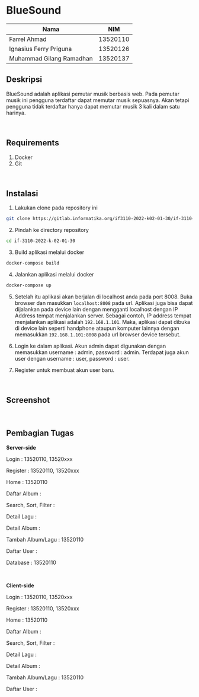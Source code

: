 # BlueSound

|     Nama                  |      NIM       |
|---------------------------|----------------|
|Farrel Ahmad               |    13520110    |
|Ignasius Ferry Priguna     |    13520126    |
|Muhammad Gilang Ramadhan   |    13520137    |

## Deskripsi
BlueSound adalah aplikasi pemutar musik berbasis web. Pada pemutar musik ini pengguna terdaftar dapat memutar musik sepuasnya. Akan tetapi pengguna tidak terdaftar hanya dapat memutar musik 3 kali dalam satu harinya.

<br>

## Requirements
1. Docker
2. Git

<br>

## Instalasi
1. Lakukan clone pada repository ini
```sh
git clone https://gitlab.informatika.org/if3110-2022-k02-01-30/if-3110-2022-k-02-01-30.git
```

2. Pindah ke directory repository
```sh
cd if-3110-2022-k-02-01-30
```

3. Build aplikasi melalui docker
```sh
docker-compose build
```

4. Jalankan aplikasi melalui docker
```sh
docker-compose up
```

5. Setelah itu aplikasi akan berjalan di localhost anda pada port 8008. Buka browser dan masukkan `localhost:8008` pada url. Aplikasi juga bisa dapat dijalankan pada device lain dengan mengganti localhost dengan IP Address tempat menjalankan server. Sebagai contoh, IP address tempat menjalankan aplikasi adalah `192.168.1.101`. Maka, aplikasi dapat dibuka di device lain seperti handphone ataupun komputer lainnya dengan memasukkan `192.168.1.101:8008` pada url browser device tersebut.

6. Login ke dalam aplikasi. Akun admin dapat digunakan dengan memasukkan username : admin, password : admin. Terdapat juga akun user dengan username : user, password : user.

7. Register untuk membuat akun user baru.

<br>

## Screenshot 
<!-- TODO: -->

<br>

## Pembagian Tugas
<!-- TODO: -->
**Server-side**

Login : 13520110, 13520xxx

Register : 13520110, 13520xxx

Home : 13520110

Daftar Album :

Search, Sort, Filter :

Detail Lagu :

Detail Album :

Tambah Album/Lagu : 13520110

Daftar User :

Database : 13520110

<br>

**Client-side**

Login : 13520110, 13520xxx

Register : 13520110, 13520xxx

Home : 13520110

Daftar Album :

Search, Sort, Filter :

Detail Lagu :

Detail Album :

Tambah Album/Lagu : 13520110

Daftar User :
